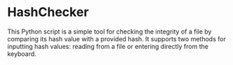 # HashChecker
This Python script is a simple tool for checking the integrity of a file by comparing its hash value with a provided hash. It supports two methods for inputting hash values: reading from a file or entering directly from the keyboard.
